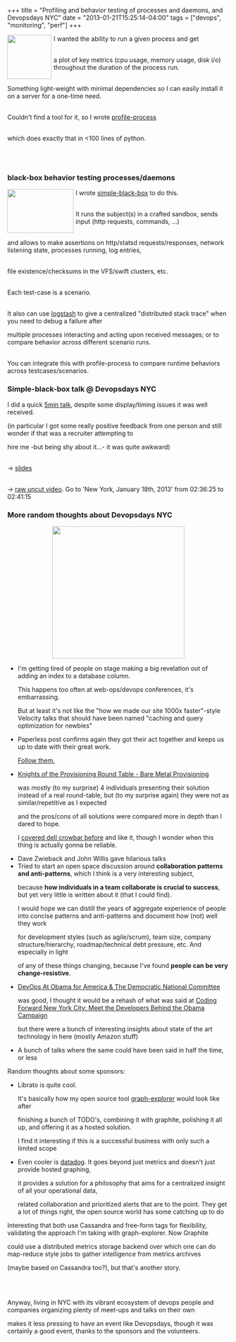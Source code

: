 +++
title = "Profiling and behavior testing of processes and daemons, and Devopsdays NYC"
date = "2013-01-21T15:25:14-04:00"
tags = ["devops", "monitoring", "perf"]
+++
<a href="https://github.com/Dieterbe/profile-process">

<img style="float:left;margin:0 5px 0 0;" src="/files/presentation-simple-black-box/images/profile_io.png" width="100px" height="100px"/>

</a>

I wanted the ability to run a given process and get

<br/>a plot of key metrics (cpu usage, memory usage, disk i/o) throughout the duration of the process run.

<br/>Something light-weight with minimal dependencies so I can easily install it on a server for a one-time need.

<br/>Couldn't find a tool for it, so I wrote <a href="https://github.com/Dieterbe/profile-process">profile-process</a>

<br/>which does exactly that in <100 lines of python.

<br/>

<br/>



<h3>black-box behavior testing processes/daemons</h3>

<a href="https://github.com/vimeo/simple-black-box">

<img style="float:left;margin:0 5px 0 0;" src="/files/presentation-simple-black-box/images/screenshot-no-pause.png" width="150px" height="100px"/>

</a>

I wrote <a href="https://github.com/vimeo/simple-black-box">simple-black-box</a> to do this.

<br/>It runs the subject(s) in a crafted sandbox, sends input (http requests, commands, ...)

<br/>and allows to make assertions on http/statsd requests/responses, network listening state, processes running, log entries,

<br/>file existence/checksums in the VFS/swift clusters, etc.

<br/>Each test-case is a scenario.

<br/>It also can use <a href="http://logstash.net/">logstash</a> to give a centralized "distributed stack trace" when you need to debug a failure after

multiple processes interacting and acting upon received messages; or to compare behavior across different scenario runs.

<br/>You can integrate this with profile-process to compare runtime behaviors across testcases/scenarios.

<!--more-->



<h3>Simple-black-box talk @ Devopsdays NYC</h3>

I did a quick <a href="http://devopsdays.org/events/2012-newyork/proposals/SimpleBlackBox/">5min talk</a>, despite some display/timing issues it was well received.

(in particular I got some really positive feedback from one person and still wonder if that was a recruiter attempting to

hire me -but being shy about it...- it was quite awkward)

<br/>&rarr; <a href="/files/presentation-simple-black-box/slideshow.html">slides</a>

<br/>&rarr; <a href="http://new.livestream.com/devopsdaysorg/nyc2013/videos/9609498">raw uncut video</a>.  Go to 'New York, January 18th, 2013' from 02:36:25 to 02:41:15



<h3>More random thoughts about Devopsdays NYC</h3>

<center><a href="http://devopsdays.org/events/2012-newyork/"><img src="/files/blog/devopsdays/workers.png" width="300px" height="300px"/></a></center>

<ul>

<li>I'm getting tired of people on stage making a big revelation out of adding an index to a database column.

This happens too often at web-ops/devops conferences,  it's embarrassing.

But at least it's not like the "how we made our site 1000x faster"-style Velocity talks that should have been named "caching and query optimization for newbies"

</li>

<li>Paperless post confirms again they got their act together and keeps us up to date with their great work.

<a href="http://dev.paperlesspost.com/">Follow them.</a></li>

<li>

<a href="http://devopsdays.org/events/2012-newyork/proposals/KnightsOftheProvisioningRoundTable/">Knights of the Provisioning Round Table - Bare Metal Provisioning</a>

was mostly (to my surprise) 4 individuals presenting their solution instead of a real round-table, but (to my surprise again) they were not as similar/repetitive as I expected

and the pros/cons of all solutions were compared more in depth than I dared to hope.

I <a href="/dell_crowbar_openstack_swift.html">covered dell crowbar before</a> and like it, though I wonder when this thing is actually gonna be reliable.

</li>

<li>Dave Zwieback and John Willis gave hilarious talks</li>

<li>Tried to start an open space discussion around <b>collaboration patterns and anti-patterns</b>, which I think is a very interesting subject,

  because <b>how individuals in a team collaborate is crucial to success</b>, but yet very little is written about it (that I could find).

  I would hope we can distill the years of aggregate experience of people into concise patterns and anti-patterns and document how (not) well they work

  for development styles (such as agile/scrum), team size, company structure/hierarchy, roadmap/technical debt pressure, etc.  And especially in light

  of any of these things changing, because I've found <b>people can be very change-resistive</b>.

</li>

<li><a href="http://devopsdays.org/events/2012-newyork/proposals/DevopsAtObamaForAmerica/">DevOps At Obama for America & The Democratic National Committee</a>

was good, I thought it would be a rehash of what was said at <a href="http://codeforward_newyorkcity.eventbrite.com/">Coding Forward New York City: Meet the Developers Behind the Obama Campaign</a>

but there were a bunch of interesting insights about state of the art technology in here (mostly Amazon stuff)</li>

<li>A bunch of talks where the same could have been said in half the time, or less</li>

</ul>

Random thoughts about some sponsors: 

<ul>

<li>Librato is quite cool.

It's basically how my open source tool <a href="https://github.com/vimeo/graph-explorer">graph-explorer</a> would look like after

finishing a bunch of TODO's, combining it with graphite, polishing it all up, and offering it as a hosted solution.

I find it interesting if this is a successful business with only such a limited scope</li>

<li>

Even cooler is <a href="http://www.datadoghq.com/">datadog</a>.  It goes beyond just metrics and doesn't just provide hosted graphing,

it provides a solution for a philosophy that aims for a centralized insight of all your operational data,

related collaboration and prioritized alerts that are to the point.  They get a lot of things right, the open source world has some catching up to do</li>

</ul>

Interesting that both use Cassandra and free-form tags for flexibility, validating the approach I'm taking with graph-explorer.  Now Graphite

could use a distributed metrics storage backend over which one can do map-reduce style jobs to gather intelligence from metrics archives

(maybe based on Cassandra too?), but that's another story.

<br/>

<br/>

Anyway, living in NYC with its vibrant ecosystem of devops people and companies organizing plenty of meet-ups and talks on their own

makes it less pressing to have an event like Devopsdays, though it was certainly a good event, thanks to the sponsors and the volunteers.
